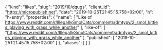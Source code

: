 {
  "kind": "likes",
  "slug": "2019/10/dqugs",
  "client_id": "https://micropublish.net",
  "date": "2019-10-25T21:45:15.758+02:00",
  "h": "h-entry",
  "properties": {
    "name": [
      "Like of https://www.reddit.com/r/IllegallySmolCats/comments/dmtypv/2_smol_kitties_playing_with_grass_while_another"
    ],
    "like-of": [
      "https://www.reddit.com/r/IllegallySmolCats/comments/dmtypv/2_smol_kitties_playing_with_grass_while_another"
    ],
    "published": [
      "2019-10-25T21:45:15.758+02:00"
    ]
  },
  "aliases": [
  ]
}
